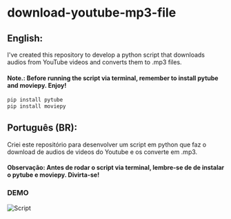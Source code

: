 # download-youtube-mp3-file

## English:
I've created this repository to develop a python script that downloads audios from YouTube videos and converts them to .mp3 files.

#### Note.:  Before running the script via terminal, remember to install pytube and moviepy. Enjoy!

```bash
pip install pytube
pip install moviepy
```

## Português (BR):
Criei este repositório para desenvolver um script em python que faz o download de audios de videos do Youtube e os converte em .mp3.

#### Observação: Antes de rodar o script via terminal, lembre-se de de instalar o pytube e moviepy. Divirta-se!


### DEMO
![Script](https://media.giphy.com/media/mrQmSiVarA8jxcetZd/giphy.gif)
